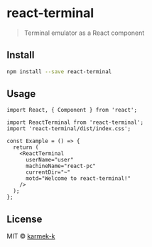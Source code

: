 # react-terminal

> Terminal emulator as a React component

## Install

```bash
npm install --save react-terminal
```

## Usage

```tsx
import React, { Component } from 'react';

import ReactTerminal from 'react-terminal';
import 'react-terminal/dist/index.css';

const Example = () => {
  return (
    <ReactTerminal
      userName="user"
      machineName="react-pc"
      currentDir="~"
      motd="Welcome to react-terminal!"
    />
  );
};
```

## License

MIT © [karmek-k](https://github.com/karmek-k)

